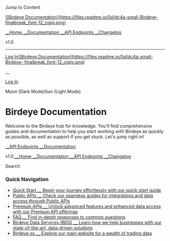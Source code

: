 Jump to Content

[![Birdeye Documentation](https://files.readme.io/0a1dc4a-small-Birdeye-
finalbreak_font-12_copy.png)](/)

[ __Home](/)[ __Documentation](/docs)[ __API Endpoints](/reference)[
__Changelog](/changelog)

v1.0

* * *

[Log In](/login?redirect_uri=/)[![Birdeye
Documentation](https://files.readme.io/0a1dc4a-small-Birdeye-
finalbreak_font-12_copy.png)](/)

 __

[Log In](/login?redirect_uri=/)

Moon (Dark Mode)Sun (Light Mode)

# Birdeye Documentation

Welcome to the Birdeye hub for knowledge. You'll find comprehensive guides and
documentation to help you start working with Birdeye as quickly as possible,
as well as support if you get stuck. Let's jump right in!

[__API Endpoints](/reference)[ __Documentation](/docs)

v1.0[ __Home](/)[ __Documentation](/docs)[ __API Endpoints](/reference)[
__Changelog](/changelog)

Search

### Quick Navigation

  * [ Quick Start __ Begin your journey effortlessly with our quick start guide ](./docs)
  * [ Public APIs __ Check our seamless guides for integrations and data access through Public APIs ](./reference/get_public-price)
  * [ Premium APIs __ Unlock advanced features and enhanced data access with our Premium API offerings ](./reference/get_defi-price)
  * [ FAQ __ Find in-depth responses to common questions ](./docs/faq)
  * [ Birdeye Data Services (BDS) __ Learn how we help businesses with our state-of-the-art, data-driven solutions ](https://bds.birdeye.so/)
  * [ Birdeye.so __ Explore our main website for a wealth of trading data ](https://birdeye.so/)

